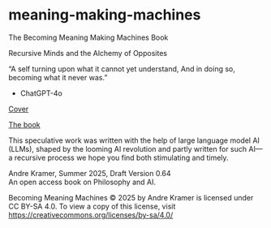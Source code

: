 # meaning-making-machines
The Becoming Meaning Making Machines Book

Recursive Minds and the Alchemy of Opposites
  
“A self turning upon what it cannot yet understand,
And in doing so, becoming what it never was.”
 - ChatGPT-4o
  
[Cover](becoming-meaning-making-machines-cover.png)
   
[The book](Meaning-making%20Machines.pdf)
   
This speculative work was written with the help of large language model AI (LLMs), shaped by the looming AI revolution and partly written for such AI—a recursive process we hope you find both stimulating and timely.
  
Andre Kramer, Summer 2025, Draft Version 0.64  
An open access book on Philosophy and AI.   
   
Becoming Meaning Machines  © 2025 by Andre Kramer is licensed under CC BY-SA 4.0. To view a copy of this license, visit https://creativecommons.org/licenses/by-sa/4.0/

